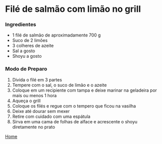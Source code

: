 # Filé de salmão com limão no grill

### Ingredientes

- 1 filé de salmão de aproximadamente 700 g
- Suco de 2 limões
- 3 colheres de azeite
- Sal a gosto
- Shoyu a gosto

### Modo de Preparo

1. Divida o filé em 3 partes
2. Tempere com o sal, o suco de limão e o azeite
3. Coloque em um recipiente com tampa e deixe marinar na geladeira por mais ou menos 1 hora
4. Aqueça o grill
5. Coloque os filés e regue com o tempero que ficou na vasilha
6. Deixe até dourar sem mexer
7. Retire com cuidado com uma espátula
8. Sirva em uma cama de folhas de alface e acrescente o shoyu diretamente no prato

[Home](https://github.com/BrunoTuy/rango-bom/tree/main)
